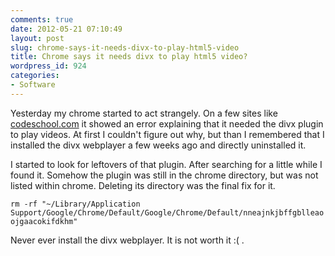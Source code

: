 ```yaml
---
comments: true
date: 2012-05-21 07:10:49
layout: post
slug: chrome-says-it-needs-divx-to-play-html5-video
title: Chrome says it needs divx to play html5 video?
wordpress_id: 924
categories:
- Software
---
```


Yesterday my chrome started to act strangely. On a few sites like [codeschool.com](http://codeschool.com) it showed an error explaining that it needed the divx plugin to play videos. At first I couldn't figure out why, but than I remembered that I installed the divx webplayer a few weeks ago and directly uninstalled it. 

I started to look for leftovers of that plugin. After searching for a little while I found it. Somehow the plugin was still in the chrome directory, but was not listed within chrome. Deleting its directory was the final fix for it.

`rm -rf "~/Library/Application Support/Google/Chrome/Default/Google/Chrome/Default/nneajnkjbffgblleaoojgaacokifdkhm"`

Never ever install the divx webplayer. It is not worth it :( .
